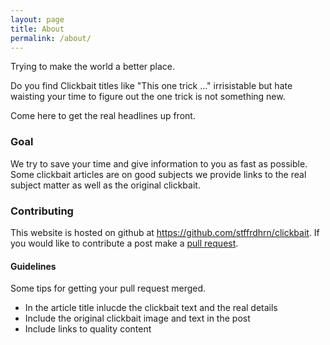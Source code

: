 ```yaml
---
layout: page
title: About
permalink: /about/
---
```


Trying to make the world a better place.

Do you find Clickbait titles like "This one trick ..." irrisistable but hate
waisting your time to figure out the one trick is not something new.

Come here to get the real headlines up front.

### Goal

We try to save your time and give information to you as fast as possible.  Some
clickbait articles are on good subjects we provide links to the real subject
matter as well as the original clickbait.

### Contributing

This website is hosted on github at https://github.com/stffrdhrn/clickbait. If you would
like to contribute a post make a [pull request](https://help.github.com/en/github/collaborating-with-issues-and-pull-requests/creating-a-pull-request).

#### Guidelines

Some tips for getting your pull request merged.

 - In the article title inlucde the clickbait text and the real details
 - Include the original clickbait image and text in the post
 - Include links to quality content
